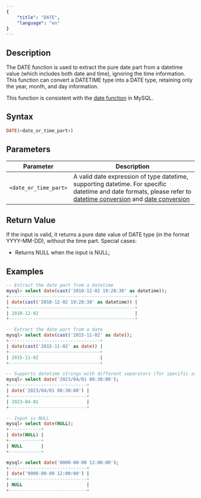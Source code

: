 ```yaml
---
{
    "title": "DATE",
    "language": "en"
}
---
```

## Description

The DATE function is used to extract the pure date part from a datetime value (which includes both date and time), ignoring the time information. This function can convert a DATETIME type into a DATE type, retaining only the year, month, and day information.

This function is consistent with the [date function](https://dev.mysql.com/doc/refman/8.4/en/date-and-time-functions.html#function_date) in MySQL.

## Syntax

```sql
DATE(<date_or_time_part>)
```

## Parameters

| Parameter | Description |
| -- | -- |
| `<date_or_time_part>` | A valid date expression of type datetime, supporting datetime. For specific datetime and date formats, please refer to [datetime conversion](../../../../../current/sql-manual/basic-element/sql-data-types/conversion/datetime-conversion) and [date conversion](../../../../../current/sql-manual/basic-element/sql-data-types/conversion/date-conversion) |

## Return Value

If the input is valid, it returns a pure date value of DATE type (in the format YYYY-MM-DD), without the time part.
Special cases:
- Returns NULL when the input is NULL;

## Examples

```sql
-- Extract the date part from a datetime
mysql> select date(cast('2010-12-02 19:28:30' as datetime));
+-----------------------------------------------+
| date(cast('2010-12-02 19:28:30' as datetime)) |
+-----------------------------------------------+
| 2010-12-02                                    |
+-----------------------------------------------+

-- Extract the date part from a date
mysql> select date(cast('2015-11-02' as date));
+----------------------------------+
| date(cast('2015-11-02' as date)) |
+----------------------------------+
| 2015-11-02                       |
+----------------------------------+

-- Supports datetime strings with different separators (for specific supported date formats, please refer to the date type documentation)
mysql> select date('2023/04/01 08:30:00');
+-----------------------------+
| date('2023/04/01 08:30:00') |
+-----------------------------+
| 2023-04-01                  |
+-----------------------------+

-- Input is NULL
mysql> select date(NULL);
+------------+
| date(NULL) |
+------------+
| NULL       |
+------------+

mysql> select date('0000-00-00 12:00:00');
+-----------------------------+
| date('0000-00-00 12:00:00') |
+-----------------------------+
| NULL                        |
+-----------------------------+
```